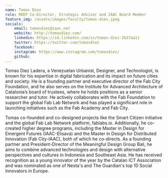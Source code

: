 ```yaml
---
name: Tomas Diez
role: MDEF Co-Director, Strategic Advisor and IAAC Board Member
feature_img: /assets/images/faculty/tomas-diez.jpeg
socials:
    email: tomasdiez@iaac.net
    website: http://tomasdiez.com/
    linkedin: https://id.linkedin.com/in/tomas-diez-2b37aa11
    twitter: https://twitter.com/tomasdiez
    facebook:
    instagram: https://www.instagram.com/tomasdiez/
    github:
---
```


Tomas Diez Ladera, a Venezuelan Urbanist, Designer, and Technologist, is known for his expertise in digital fabrication and its impact on future cities and society. He is a founding partner and executive director of the Fab City Foundation, and he also serves on the Institute for Advanced Architecture of Catalonia’s board of trustees, where he holds positions as a senior researcher and tutor. He actively collaborates with the Fab Foundation to support the global Fab Lab Network and has played a significant role in launching initiatives such as the Fab Academy and Fab City.

Tomas co-founded and co-designed projects like the Smart Citizen initiative and the global Fab Lab Network platform, fablabs.io. Additionally, he co-created higher degree programs, including the Master in Design for Emergent Futures (IAAC-Elisava) and the Master in Design for Distributed Innovation (Fab City-IAAC), both of which he co-directs. As a founding partner and President-Director of the Meaningful Design Group Bali, he aims to combine advanced technologies and design with alternative perspectives and cultures in Indonesia and Southeast Asia. He has received recognition as a young innovator of the year by the Catalan ICT Association and was nominated as one of Nesta's and The Guardian's top 10 Social Innovators in Europe.